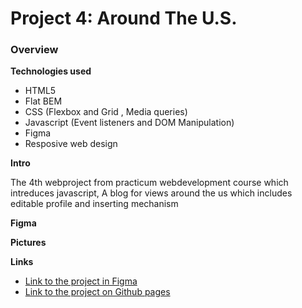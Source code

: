 # Project 4: Around The U.S.

### Overview

**Technologies used**

* HTML5 
* Flat BEM
* CSS (Flexbox and Grid , Media queries)
* Javascript (Event listeners and DOM Manipulation)
* Figma 
* Resposive web design

**Intro**    
  
The 4th webproject from practicum webdevelopment course which intreduces javascript, A blog for views around the us which includes editable profile and inserting mechanism

**Figma**

**Pictures**


**Links**

* [Link to the project in Figma](https://www.figma.com/file/SurN1jaeEQIhuZEDMhmWWf/Sprint-4-Around-The-U.S.-desktop-mobile?node-id=0%3A1)
* [Link to the project on Github pages](https://alon-sachs.github.io/web_project_4/)  